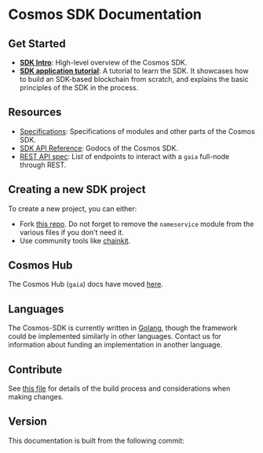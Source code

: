 # Cosmos SDK Documentation

## Get Started

-  **[SDK Intro](./intro/README.md)**: High-level overview of the Cosmos SDK.
-  **[SDK application tutorial](https://github.com/cosmos/sdk-application-tutorial)**: A tutorial to learn the SDK. It showcases how to build an SDK-based blockchain from scratch, and explains the basic principles of the SDK in the process.

## Resources

- [Specifications](./spec/README.md): Specifications of modules and other parts of the Cosmos SDK. 
- [SDK API Reference](https://godoc.org/github.com/BITCOIVA/Bitcoiva-sdk): Godocs of the Cosmos SDK.
- [REST API spec](https://cosmos.network/rpc/): List of endpoints to interact with a `gaia` full-node through REST.

## Creating a new SDK project

To create a new project, you can either:

- Fork [this repo](https://github.com/cosmos/sdk-application-tutorial/). Do not forget to remove the `nameservice` module from the various files if you don't need it. 
- Use community tools like [chainkit](https://github.com/blocklayerhq/chainkit).

## Cosmos Hub 

The Cosmos Hub (`gaia`) docs have moved [here](https://github.com/cosmos/gaia/tree/master/docs).

## Languages

The Cosmos-SDK is currently written in [Golang](https://golang.org/), though the
framework could be implemented similarly in other languages.
Contact us for information about funding an implementation in another language.

## Contribute

See [this file](https://github.com/BITCOIVA/Bitcoiva-sdk/blob/master/docs/DOCS_README.md) for details of the build process and
considerations when making changes.

## Version

 This documentation is built from the following commit:
